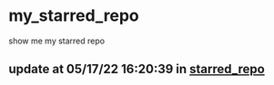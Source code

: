 # my_starred_repo
show me my starred repo

update at 05/17/22 16:20:39 in [starred_repo](./index.html)
---

